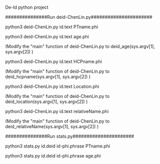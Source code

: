 De-Id python project

###############Run deid-ChenLin.py######################

python3 deid-ChenLin.py id.text PTname.phi

python3 deid-ChenLin.py id.text age.phi

(Modify the "main" function of deid-ChenLin.py to deid_age(sys.argv[1], sys.argv[2]) )

python3 deid-ChenLin.py id.text HCPname.phi

(Modify the "main" function of deid-ChenLin.py to deid_hcpname(sys.argv[1], sys.argv[2]) )

python3 deid-ChenLin.py id.text Location.phi

(Modify the "main" function of deid-ChenLin.py to deid_location(sys.argv[1], sys.argv[2]) )

python3 deid-ChenLin.py id.text relativeName.phi

(Modify the "main" function of deid-ChenLin.py to deid_relativeName(sys.argv[1], sys.argv[2]) )

###############Run stats.py######################

python3 stats.py id.deid id-phi.phrase PTname.phi

python3 stats.py id.deid id-phi.phrase age.phi

